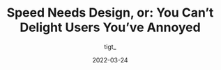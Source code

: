 ---
author: tigt_
date: 2022-03-24
permalink: false
publisher: thepracticaldev
tags:
  - design
  - performance
  - user-experience
target_url: https://dev.to/tigt/speed-needs-design-or-you-cant-delight-users-youve-annoyed-bl6
title: "Speed Needs Design, or: You Can’t Delight Users You’ve Annoyed"
---